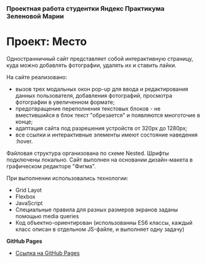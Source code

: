 ### Проектная работа студентки Яндекс Практикума Зеленовой Марии

# Проект: Место

Одностранничный сайт представляет собой интерактивную страницу, куда можно добавлять фотографии, удалять их и ставить лайки.

На сайте реализовано:
- вызов трех модальных окон pop-up для ввода и редактирования данных пользователя, добавления фотографий, просмотра фотографии в увеличенном формате;
- предотвращение переполнения текстовых блоков - не вместившийся в блок текст "обрезается" и появляются многоточие в конце;
- адаптация сайта под разрешения устройств от 320px до 1280px;
- все ссылки и интерактивные элементы имеют состояние наведения :hover. 

Файловая структура организована по схеме Nested.
Шрифты подключены локально.
Сайт выполнен на основании дизайн-макета в графическом редакторе "Фигма".

При выполнении использовались технологии:
* Grid Layot
* Flexbox
* JavaScript
* Cпециальные правила для разных размеров экранов заданы помощью media queries
* Код объектно-ориентирован (использованны ES6 классы, каждый класс описан в отдельном JS-файле, и выполняет одну задачу)

 
 **GitHub Pages**

* [Ссылка на GitHub Pages]( https://mariazlnva.github.io/mesto/)
